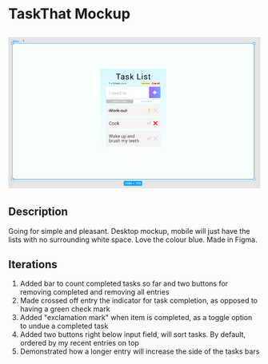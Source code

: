 # TaskThat Mockup

![Task List Mockup](task_list_mockup.png)
-------------------------------------------

## Description

Going for simple and pleasant. Desktop mockup, mobile will just have the lists with no surrounding white space. Love the colour blue. Made in Figma.

## Iterations

1. Added bar to count completed tasks so far and two buttons for removing completed and removing all entries
2. Made crossed off entry the indicator for task completion, as opposed to having a green check mark
3. Added "exclamation mark" when item is completed, as a toggle option to undue a completed task
4. Added two buttons right below input field, will sort tasks. By default, ordered by my recent entries on top
5. Demonstrated how a longer entry will increase the side of the tasks bars
